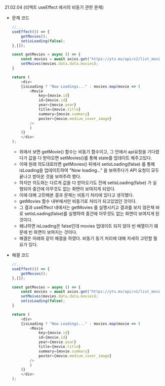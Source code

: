 21.02.04 (리액트 useEffect 에서의 비동기 관련 문제)

* 문제 코드
    ```js
    //...
    useEffect(() => {
        getMovies();
        setisLoading(false);
    },[]);

    const getMovies = async () => {
        const movies = await axios.get("https://yts.mx/api/v2/list_movies.json?sort_by=rating");
        setMoives(movies.data.data.movies);
    }

    return (
        <div>
        {isLoading ? "Now Loadings..." : movies.map(movie => (
            <Movie 
                key={movie.id}
                id={movie.id}
                year={movie.year} 
                title={movie.title} 
                summary={movie.summary} 
                poster={movie.medium_cover_image}
            />
            )
        )}
        </div>
    );
    ```
    * 위에서 보면 getMovie() 함수는 비동기 함수이고, 그 안에서 api요청을 기다렸다가 값을 다 받아오면 setMovies()를 통해 state를 업데이트 해주고있다.
    * 이때 원래 의도대로라면 getMovies() 뒤에서 setisLoading(false) 를 통해 isLoading을 업데이트하여 "Now loading..." 을 보여주다가 API 요청이 모두 끝나고 받아온 것을 보여주려 했다.
    * 하지만 의도와는 다르게 값을 다 받아오기도 전에 setisLoading(false) 가 실행되어 중간에 아무것도 없는 화면이 보여지게 되었다. 
    * 이에 대해 고민해본 결과 문제는 비동기 처리에 있다고 생각했다.
    * getMovies 함수 내부에서만 비동기로 처리가 되고있었던 것이다. 
    * 그 결과 useEffect 내에서는 getMovies 를 실행시키고 결과를 보지 않은채 바로 setisLoading(false)를 실행하여 중간에 아무것도 없는 화면이 보여지게 된 것이다.
    * 왜냐하면 isLoading은 false인데 movies 업데이트 되지 않아 빈 배열이기 떄문에 빈 화면이 보여지는 것이다.
    * 해결은 아래와 같이 해결을 하였다. 비동기 동기 처리에 대해 자세히 고민할 필요가 있다. 

* 해결 코드
    ```javascript
    //...
    useEffect(() => {
        getMovies();
    },[]);

    const getMovies = async () => {
        const movies = await axios.get("https://yts.mx/api/v2/list_movies.json?sort_by=rating");
        setMoives(movies.data.data.movies);
        setisLoading(false);
    }

    return (
        <div>
        {isLoading ? "Now Loadings..." : movies.map(movie => (
            <Movie 
                key={movie.id}
                id={movie.id}
                year={movie.year} 
                title={movie.title} 
                summary={movie.summary} 
                poster={movie.medium_cover_image}
            />
            )
        )}
        </div>
    );
    ```
